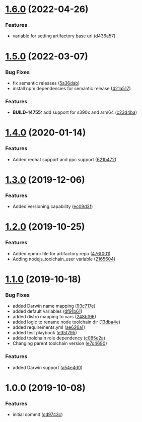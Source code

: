 # [1.6.0](https://github.com/mongodb-ansible-roles/ansible-role-nodejs-toolchain/compare/v1.5.0...v1.6.0) (2022-04-26)


### Features

* variable for setting artifactory base url ([d436a57](https://github.com/mongodb-ansible-roles/ansible-role-nodejs-toolchain/commit/d436a572c5d66573df199da0569e6f584a436d8d))

# [1.5.0](https://github.com/mongodb-ansible-roles/ansible-role-nodejs-toolchain/compare/v1.4.0...v1.5.0) (2022-03-07)


### Bug Fixes

* fix semantic releases ([5a36dab](https://github.com/mongodb-ansible-roles/ansible-role-nodejs-toolchain/commit/5a36dab40f51c930239f858772fcd97d29b8a33f))
* install npm dependencies for semantic release ([421a517](https://github.com/mongodb-ansible-roles/ansible-role-nodejs-toolchain/commit/421a5173dedbced8d020818baa01f60e940336c0))


### Features

* **BUILD-14755:** add support for s390x and arm64 ([c23d4ba](https://github.com/mongodb-ansible-roles/ansible-role-nodejs-toolchain/commit/c23d4ba23d93c1f417580dde1ead6e628f6726a3))

# [1.4.0](https://github.com/mongodb-ansible-roles/ansible-role-nodejs-toolchain/compare/v1.3.0...v1.4.0) (2020-01-14)


### Features

* Added redhat support and ppc support ([621b472](https://github.com/mongodb-ansible-roles/ansible-role-nodejs-toolchain/commit/621b4725ed212ea1a55311aecf61e650ed1fa5a9))

# [1.3.0](https://github.com/mongodb-ansible-roles/ansible-role-nodejs-toolchain/compare/v1.2.0...v1.3.0) (2019-12-06)


### Features

* Added versioning capability ([ec09d3f](https://github.com/mongodb-ansible-roles/ansible-role-nodejs-toolchain/commit/ec09d3f777c0d8868ed49e2e4195737b3bb25593))

# [1.2.0](https://github.com/mongodb-ansible-roles/ansible-role-nodejs-toolchain/compare/v1.1.0...v1.2.0) (2019-10-25)


### Features

* Added npmrc file for artifactory repo ([476f001](https://github.com/mongodb-ansible-roles/ansible-role-nodejs-toolchain/commit/476f0011613086f1cc72b0f1515df9d47f0c0b54))
* Adding nodejs_toolchain_user variable ([2165604](https://github.com/mongodb-ansible-roles/ansible-role-nodejs-toolchain/commit/2165604a7630bd9662e5bc83ece8c5a729a5359a))

# [1.1.0](https://github.com/mongodb-ansible-roles/ansible-role-nodejs-toolchain/compare/v1.0.0...v1.1.0) (2019-10-18)


### Bug Fixes

* added Darwin name mapping ([93c717e](https://github.com/mongodb-ansible-roles/ansible-role-nodejs-toolchain/commit/93c717e0c92c3aae7f721eb1bb0fa4fa6d65ed01))
* added default variables ([df91b61](https://github.com/mongodb-ansible-roles/ansible-role-nodejs-toolchain/commit/df91b61be5294218970d4382008695f1f0681969))
* added distro mapping to vars ([248bf96](https://github.com/mongodb-ansible-roles/ansible-role-nodejs-toolchain/commit/248bf9608da22ca0f6f4ab230a506c7ae9de0c9b))
* added logic to rename node toolchain dir ([13dba4e](https://github.com/mongodb-ansible-roles/ansible-role-nodejs-toolchain/commit/13dba4e3b4fee3f7fdacca882dba965ab1e6743a))
* added requirements.yml ([ae626a1](https://github.com/mongodb-ansible-roles/ansible-role-nodejs-toolchain/commit/ae626a15f984aa996e365bcfd86166e178100698))
* added test playbook ([e35f795](https://github.com/mongodb-ansible-roles/ansible-role-nodejs-toolchain/commit/e35f795e32478e0afda8bcee690b1793e2bda77a))
* added toolchain role dependency ([c085e2a](https://github.com/mongodb-ansible-roles/ansible-role-nodejs-toolchain/commit/c085e2ad79bcc92f5f3a25c31da1fc7ff5d6dc58))
* Changing parent toolchain version ([e7c4690](https://github.com/mongodb-ansible-roles/ansible-role-nodejs-toolchain/commit/e7c469000732e753915497a39127c72a5cb96618))


### Features

* added Darwin support ([a54e4d0](https://github.com/mongodb-ansible-roles/ansible-role-nodejs-toolchain/commit/a54e4d0bfdb6344b88d1b118ffbcd641073ef933))

# 1.0.0 (2019-10-08)


### Features

* initial commit ([cd9743c](https://github.com/mongodb-ansible-roles/ansible-role-nodejs/commit/cd9743c))
